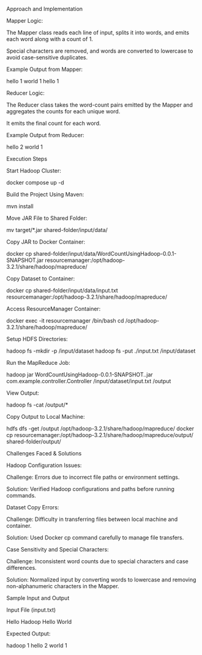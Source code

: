 Approach and Implementation

Mapper Logic:

The Mapper class reads each line of input, splits it into words, and emits each word along with a count of 1.

Special characters are removed, and words are converted to lowercase to avoid case-sensitive duplicates.

Example Output from Mapper:

hello 1
world 1
hello 1

Reducer Logic:

The Reducer class takes the word-count pairs emitted by the Mapper and aggregates the counts for each unique word.

It emits the final count for each word.

Example Output from Reducer:

hello 2
world 1

Execution Steps

Start Hadoop Cluster:

docker compose up -d

Build the Project Using Maven:

mvn install

Move JAR File to Shared Folder:

mv target/*.jar shared-folder/input/data/

Copy JAR to Docker Container:

docker cp shared-folder/input/data/WordCountUsingHadoop-0.0.1-SNAPSHOT.jar resourcemanager:/opt/hadoop-3.2.1/share/hadoop/mapreduce/

Copy Dataset to Container:

docker cp shared-folder/input/data/input.txt resourcemanager:/opt/hadoop-3.2.1/share/hadoop/mapreduce/

Access ResourceManager Container:

docker exec -it resourcemanager /bin/bash
cd /opt/hadoop-3.2.1/share/hadoop/mapreduce/

Setup HDFS Directories:

hadoop fs -mkdir -p /input/dataset
hadoop fs -put ./input.txt /input/dataset

Run the MapReduce Job:

hadoop jar WordCountUsingHadoop-0.0.1-SNAPSHOT..jar com.example.controller.Controller /input/dataset/input.txt /output

View Output:

hadoop fs -cat /output/*

Copy Output to Local Machine:

hdfs dfs -get /output /opt/hadoop-3.2.1/share/hadoop/mapreduce/
docker cp resourcemanager:/opt/hadoop-3.2.1/share/hadoop/mapreduce/output/ shared-folder/output/

Challenges Faced & Solutions

Hadoop Configuration Issues:

Challenge: Errors due to incorrect file paths or environment settings.

Solution: Verified Hadoop configurations and paths before running commands.

Dataset Copy Errors:

Challenge: Difficulty in transferring files between local machine and container.

Solution: Used Docker cp command carefully to manage file transfers.

Case Sensitivity and Special Characters:

Challenge: Inconsistent word counts due to special characters and case differences.

Solution: Normalized input by converting words to lowercase and removing non-alphanumeric characters in the Mapper.

Sample Input and Output

Input File (input.txt)

Hello Hadoop
Hello World

Expected Output:

hadoop 1
hello 2
world 1
